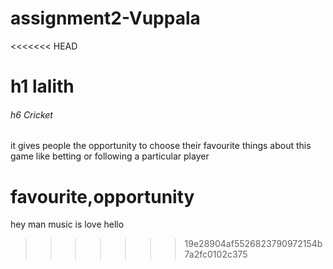 
# assignment2-Vuppala
<<<<<<< HEAD

# h1 lalith 

###### h6 Cricket 

 it gives people the opportunity to choose their favourite things about this game like betting or following a particular player

**favourite**,**opportunity**
=======
hey man music is love
hello 
>>>>>>> 19e28904af5526823790972154b7a2fc0102c375
